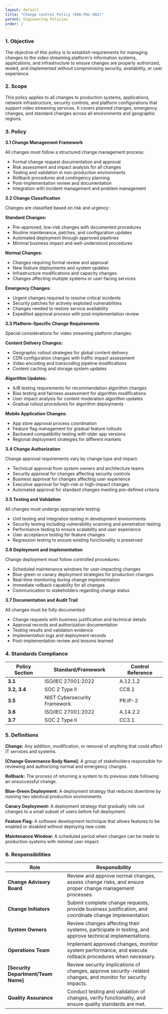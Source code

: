 ```yaml
---
layout: default
title: "Change Control Policy (ENG-POL-002)"
parent: Engineering Policies
order: 2
---
```


### 1. Objective

The objective of this policy is to establish requirements for managing changes to the video streaming platform's information systems, applications, and infrastructure to ensure changes are properly authorized, tested, and implemented without compromising security, availability, or user experience.

### 2. Scope

This policy applies to all changes to production systems, applications, network infrastructure, security controls, and platform configurations that support video streaming services. It covers planned changes, emergency changes, and standard changes across all environments and geographic regions.

### 3. Policy

**3.1 Change Management Framework**

All changes must follow a structured change management process:
- Formal change request documentation and approval
- Risk assessment and impact analysis for all changes
- Testing and validation in non-production environments
- Rollback procedures and contingency planning
- Post-implementation review and documentation
- Integration with incident management and problem management

**3.2 Change Classification**

Changes are classified based on risk and urgency:

**Standard Changes:**
- Pre-approved, low-risk changes with documented procedures
- Routine maintenance, patches, and configuration updates
- Automated deployment through approved pipelines
- Minimal business impact and well-understood procedures

**Normal Changes:**
- Changes requiring formal review and approval
- New feature deployments and system updates
- Infrastructure modifications and capacity changes
- Changes affecting multiple systems or user-facing services

**Emergency Changes:**
- Urgent changes required to resolve critical incidents
- Security patches for actively exploited vulnerabilities
- Changes needed to restore service availability
- Expedited approval process with post-implementation review

**3.3 Platform-Specific Change Requirements**

Special considerations for video streaming platform changes:

**Content Delivery Changes:**
- Geographic rollout strategies for global content delivery
- CDN configuration changes with traffic impact assessment
- Video encoding and transcoding pipeline modifications
- Content caching and storage system updates

**Algorithm Updates:**
- A/B testing requirements for recommendation algorithm changes
- Bias testing and fairness assessment for algorithm modifications
- User impact analysis for content moderation algorithm updates
- Gradual rollout procedures for algorithm deployments

**Mobile Application Changes:**
- App store approval process coordination
- Feature flag management for gradual feature rollouts
- Backward compatibility testing with older app versions
- Regional deployment strategies for different markets

**3.4 Change Authorization**

Change approval requirements vary by change type and impact:
- Technical approval from system owners and architecture teams
- Security approval for changes affecting security controls
- Business approval for changes affecting user experience
- Executive approval for high-risk or high-impact changes
- Automated approval for standard changes meeting pre-defined criteria

**3.5 Testing and Validation**

All changes must undergo appropriate testing:
- Unit testing and integration testing in development environments
- Security testing including vulnerability scanning and penetration testing
- Performance testing to ensure scalability and user experience
- User acceptance testing for feature changes
- Regression testing to ensure existing functionality is preserved

**3.6 Deployment and Implementation**

Change deployment must follow controlled procedures:
- Scheduled maintenance windows for user-impacting changes
- Blue-green or canary deployment strategies for production changes
- Real-time monitoring during change implementation
- Immediate rollback capability for all changes
- Communication to stakeholders regarding change status

**3.7 Documentation and Audit Trail**

All changes must be fully documented:
- Change requests with business justification and technical details
- Approval records and authorization documentation
- Testing results and validation evidence
- Implementation logs and deployment records
- Post-implementation review and lessons learned

### 4. Standards Compliance

| **Policy Section** | **Standard/Framework** | **Control Reference** |
| --- | --- | --- |
| **3.1** | ISO/IEC 27001:2022 | A.12.1.2 |
| **3.2, 3.4** | SOC 2 Type II | CC8.1 |
| **3.5** | NIST Cybersecurity Framework | PR.IP-2 |
| **3.6** | ISO/IEC 27001:2022 | A.14.2.2 |
| **3.7** | SOC 2 Type II | CC3.1 |

### 5. Definitions

**Change:** Any addition, modification, or removal of anything that could affect IT services and systems.

**[Change Governance Body Name]:** A group of stakeholders responsible for reviewing and authorizing normal and emergency changes.

**Rollback:** The process of returning a system to its previous state following an unsuccessful change.

**Blue-Green Deployment:** A deployment strategy that reduces downtime by running two identical production environments.

**Canary Deployment:** A deployment strategy that gradually rolls out changes to a small subset of users before full deployment.

**Feature Flag:** A software development technique that allows features to be enabled or disabled without deploying new code.

**Maintenance Window:** A scheduled period when changes can be made to production systems with minimal user impact.

### 6. Responsibilities

| Role | Responsibility |
| --- | --- |
| **Change Advisory Board** | Review and approve normal changes, assess change risks, and ensure proper change management processes. |
| **Change Initiators** | Submit complete change requests, provide business justification, and coordinate change implementation. |
| **System Owners** | Review changes affecting their systems, participate in testing, and approve technical implementations. |
| **Operations Team** | Implement approved changes, monitor system performance, and execute rollback procedures when necessary. |
| **[Security Department/Team Name]** | Review security implications of changes, approve security-related changes, and monitor for security impacts. |
| **Quality Assurance** | Conduct testing and validation of changes, verify functionality, and ensure quality standards are met. |
